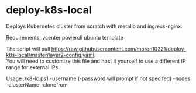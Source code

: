 # deploy-k8s-local
Deploys Kubernetes cluster from scratch with metallb and ingress-nginx.

Requirements:
vcenter
powercli
ubuntu template

The script will pull  https://raw.githubusercontent.com/moron10321/deploy-k8s-local/master/layer2-config.yaml.  
You will need to customize this file and host it yourself to use a different IP range for external IPs

Usage
.\k8-lc.ps1 -username <guest username> (-password <guest password> will prompt if not specifed) -nodes <number of nodes to add or remove> -clusterName <cluster-name> -clonefrom <template vm> -portGroup <portgroup to connect to> (-server <vcenter if not connected>) (-remove $true <removes nodes>) (-master $true <removes master and cluster>)

examples

1) Build a 3 node culster on an already connected vcenter (connect-viserver vcenter) from a template vm ubuntu-18.0.4-lts on the "VM Network" network

.\k8-lc.ps1 -username k8admin -nodes 3 -clusterName Test-Cluster -clonefrom ubuntu-18.0.4-lts -portGroup "VM Network"

2) Scale existing cluster Test-Cluster up by 3 nodes

.\k8-lc.ps1 -username k8admin -nodes 2 -clusterName Test-Cluster -clonefrom ubuntu-18.0.4-lts -portGroup "VM Network"

3) Scale existing cluster Test-Cluster down by 2 nodes

.\k8-lc.ps1 -username k8admin -nodes 2 -clusterName Test-Cluster -clonefrom ubuntu-18.0.4-lts -portGroup "VM Network" -remove $true

4) Delete cluster Test-Cluster

.\k8-lc.ps1 -username k8admin -nodes 3 -clusterName Test-Cluster -clonefrom ubuntu-18.0.4-lts -portGroup "VM Network" -remove $true -master $true

